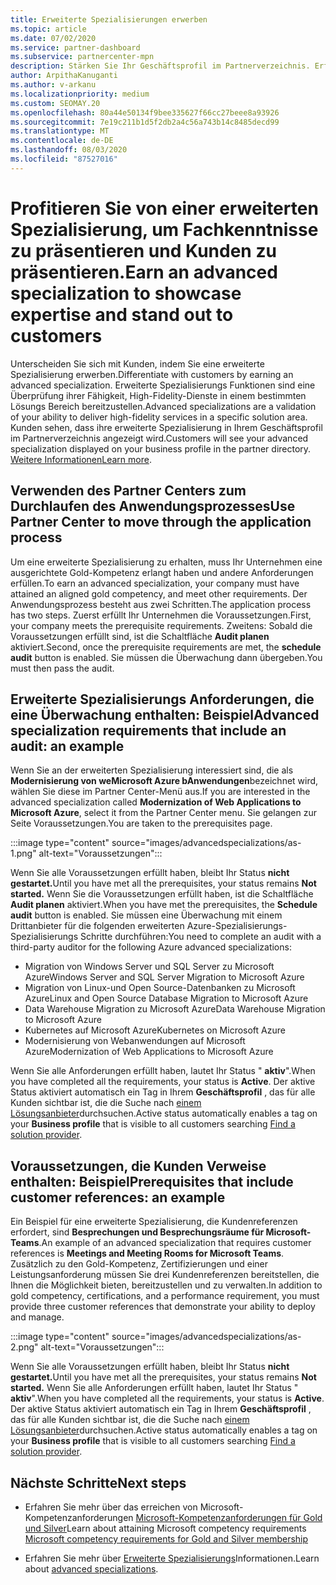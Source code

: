 ```yaml
---
title: Erweiterte Spezialisierungen erwerben
ms.topic: article
ms.date: 07/02/2020
ms.service: partner-dashboard
ms.subservice: partnercenter-mpn
description: Stärken Sie Ihr Geschäftsprofil im Partnerverzeichnis. Erfahren Sie, wie Sie erweiterte Spezialisierungs-und Gold-und Silber-Kompetenzen erwerben.
author: ArpithaKanuganti
ms.author: v-arkanu
ms.localizationpriority: medium
ms.custom: SEOMAY.20
ms.openlocfilehash: 80a44e50134f9bee335627f66cc27beee8a93926
ms.sourcegitcommit: 7e19c211b1d5f2db2a4c56a743b14c8485decd99
ms.translationtype: MT
ms.contentlocale: de-DE
ms.lasthandoff: 08/03/2020
ms.locfileid: "87527016"
---
```

# <a name="earn-an-advanced-specialization-to-showcase-expertise-and-stand-out-to-customers"></a><span data-ttu-id="b846b-104">Profitieren Sie von einer erweiterten Spezialisierung, um Fachkenntnisse zu präsentieren und Kunden zu präsentieren.</span><span class="sxs-lookup"><span data-stu-id="b846b-104">Earn an advanced specialization to showcase expertise and stand out to customers</span></span> 

<span data-ttu-id="b846b-105">Unterscheiden Sie sich mit Kunden, indem Sie eine erweiterte Spezialisierung erwerben.</span><span class="sxs-lookup"><span data-stu-id="b846b-105">Differentiate with customers by earning an advanced specialization.</span></span> <span data-ttu-id="b846b-106">Erweiterte Spezialisierungs Funktionen sind eine Überprüfung ihrer Fähigkeit, High-Fidelity-Dienste in einem bestimmten Lösungs Bereich bereitzustellen.</span><span class="sxs-lookup"><span data-stu-id="b846b-106">Advanced specializations are a validation of your ability to deliver high-fidelity services in a specific solution area.</span></span> <span data-ttu-id="b846b-107">Kunden sehen, dass ihre erweiterte Spezialisierung in Ihrem Geschäftsprofil im Partnerverzeichnis angezeigt wird.</span><span class="sxs-lookup"><span data-stu-id="b846b-107">Customers will see your advanced specialization displayed on your business profile in the partner directory.</span></span> <span data-ttu-id="b846b-108">[Weitere Informationen](https://partner.microsoft.com/membership/advanced-specialization)</span><span class="sxs-lookup"><span data-stu-id="b846b-108">[Learn more](https://partner.microsoft.com/membership/advanced-specialization).</span></span>

## <a name="use-partner-center-to-move-through-the-application-process"></a><span data-ttu-id="b846b-109">Verwenden des Partner Centers zum Durchlaufen des Anwendungsprozesses</span><span class="sxs-lookup"><span data-stu-id="b846b-109">Use Partner Center to move through the application process</span></span>

<span data-ttu-id="b846b-110">Um eine erweiterte Spezialisierung zu erhalten, muss Ihr Unternehmen eine ausgerichtete Gold-Kompetenz erlangt haben und andere Anforderungen erfüllen.</span><span class="sxs-lookup"><span data-stu-id="b846b-110">To earn an advanced specialization, your company must have attained an aligned gold competency, and meet other requirements.</span></span> <span data-ttu-id="b846b-111">Der Anwendungsprozess besteht aus zwei Schritten.</span><span class="sxs-lookup"><span data-stu-id="b846b-111">The application process has two steps.</span></span> <span data-ttu-id="b846b-112">Zuerst erfüllt Ihr Unternehmen die Voraussetzungen.</span><span class="sxs-lookup"><span data-stu-id="b846b-112">First, your company meets the prerequisite requirements.</span></span> <span data-ttu-id="b846b-113">Zweitens: Sobald die Voraussetzungen erfüllt sind, ist die Schaltfläche **Audit planen** aktiviert.</span><span class="sxs-lookup"><span data-stu-id="b846b-113">Second, once the prerequisite requirements are met, the **schedule audit** button is enabled.</span></span> <span data-ttu-id="b846b-114">Sie müssen die Überwachung dann übergeben.</span><span class="sxs-lookup"><span data-stu-id="b846b-114">You must then pass the audit.</span></span> 

## <a name="advanced-specialization-requirements-that-include-an-audit-an-example"></a><span data-ttu-id="b846b-115">Erweiterte Spezialisierungs Anforderungen, die eine Überwachung enthalten: Beispiel</span><span class="sxs-lookup"><span data-stu-id="b846b-115">Advanced specialization requirements that include an audit: an example</span></span>

<span data-ttu-id="b846b-116">Wenn Sie an der erweiterten Spezialisierung interessiert sind, die als **Modernisierung von weMicrosoft Azure bAnwendungen**bezeichnet wird, wählen Sie diese im Partner Center-Menü aus.</span><span class="sxs-lookup"><span data-stu-id="b846b-116">If you are interested in the advanced specialization called **Modernization of Web Applications to Microsoft Azure**, select it from the Partner Center menu.</span></span> <span data-ttu-id="b846b-117">Sie gelangen zur Seite Voraussetzungen.</span><span class="sxs-lookup"><span data-stu-id="b846b-117">You are taken to the prerequisites page.</span></span>

:::image type="content" source="images/advancedspecializations/as-1.png" alt-text="Voraussetzungen":::


<span data-ttu-id="b846b-119">Wenn Sie alle Voraussetzungen erfüllt haben, bleibt Ihr Status **nicht gestartet.**</span><span class="sxs-lookup"><span data-stu-id="b846b-119">Until you have met all the prerequisites, your status remains **Not started.**</span></span> <span data-ttu-id="b846b-120">Wenn Sie die Voraussetzungen erfüllt haben, ist die Schaltfläche **Audit planen** aktiviert.</span><span class="sxs-lookup"><span data-stu-id="b846b-120">When you have met the prerequisites, the **Schedule audit** button is enabled.</span></span> <span data-ttu-id="b846b-121">Sie müssen eine Überwachung mit einem Drittanbieter für die folgenden erweiterten Azure-Spezialisierungs-Spezialisierungs Schritte durchführen:</span><span class="sxs-lookup"><span data-stu-id="b846b-121">You need to complete an audit with a third-party auditor for the following Azure advanced specializations:</span></span>
 
- <span data-ttu-id="b846b-122">Migration von Windows Server und SQL Server zu Microsoft Azure</span><span class="sxs-lookup"><span data-stu-id="b846b-122">Windows Server and SQL Server Migration to Microsoft Azure</span></span>
- <span data-ttu-id="b846b-123">Migration von Linux-und Open Source-Datenbanken zu Microsoft Azure</span><span class="sxs-lookup"><span data-stu-id="b846b-123">Linux and Open Source Database Migration to Microsoft Azure</span></span>
- <span data-ttu-id="b846b-124">Data Warehouse Migration zu Microsoft Azure</span><span class="sxs-lookup"><span data-stu-id="b846b-124">Data Warehouse Migration to Microsoft Azure</span></span>
- <span data-ttu-id="b846b-125">Kubernetes auf Microsoft Azure</span><span class="sxs-lookup"><span data-stu-id="b846b-125">Kubernetes on Microsoft Azure</span></span>
- <span data-ttu-id="b846b-126">Modernisierung von Webanwendungen auf Microsoft Azure</span><span class="sxs-lookup"><span data-stu-id="b846b-126">Modernization of Web Applications to Microsoft Azure</span></span>


<span data-ttu-id="b846b-127">Wenn Sie alle Anforderungen erfüllt haben, lautet Ihr Status " **aktiv**".</span><span class="sxs-lookup"><span data-stu-id="b846b-127">When you have completed all the requirements, your status is **Active**.</span></span> <span data-ttu-id="b846b-128">Der aktive Status aktiviert automatisch ein Tag in Ihrem **Geschäftsprofil** , das für alle Kunden sichtbar ist, die die Suche nach [einem Lösungsanbieter](https://www.microsoft.com/solution-providers/home)durchsuchen.</span><span class="sxs-lookup"><span data-stu-id="b846b-128">Active status automatically enables a tag on your **Business profile** that is visible to all customers searching [Find a solution provider](https://www.microsoft.com/solution-providers/home).</span></span>

## <a name="prerequisites-that-include-customer-references-an-example"></a><span data-ttu-id="b846b-129">Voraussetzungen, die Kunden Verweise enthalten: Beispiel</span><span class="sxs-lookup"><span data-stu-id="b846b-129">Prerequisites that include customer references: an example</span></span>

<span data-ttu-id="b846b-130">Ein Beispiel für eine erweiterte Spezialisierung, die Kundenreferenzen erfordert, sind **Besprechungen und Besprechungsräume für Microsoft-Teams**.</span><span class="sxs-lookup"><span data-stu-id="b846b-130">An example of an advanced specialization that requires customer references is **Meetings and Meeting Rooms for Microsoft Teams**.</span></span> <span data-ttu-id="b846b-131">Zusätzlich zu den Gold-Kompetenz, Zertifizierungen und einer Leistungsanforderung müssen Sie drei Kundenreferenzen bereitstellen, die Ihnen die Möglichkeit bieten, bereitzustellen und zu verwalten.</span><span class="sxs-lookup"><span data-stu-id="b846b-131">In addition to gold competency, certifications, and a performance requirement, you must provide three customer references that demonstrate your ability to deploy and manage.</span></span>

:::image type="content" source="images/advancedspecializations/as-2.png" alt-text="Voraussetzungen":::

<span data-ttu-id="b846b-133">Wenn Sie alle Voraussetzungen erfüllt haben, bleibt Ihr Status **nicht gestartet.**</span><span class="sxs-lookup"><span data-stu-id="b846b-133">Until you have met all the prerequisites, your status remains **Not started.**</span></span> <span data-ttu-id="b846b-134">Wenn Sie alle Anforderungen erfüllt haben, lautet Ihr Status " **aktiv**".</span><span class="sxs-lookup"><span data-stu-id="b846b-134">When you have completed all the requirements, your status is **Active**.</span></span> <span data-ttu-id="b846b-135">Der aktive Status aktiviert automatisch ein Tag in Ihrem **Geschäftsprofil** , das für alle Kunden sichtbar ist, die die Suche nach [einem Lösungsanbieter](https://www.microsoft.com/solution-providers/home)durchsuchen.</span><span class="sxs-lookup"><span data-stu-id="b846b-135">Active status automatically enables a tag on your **Business profile** that is visible to all customers searching [Find a solution provider](https://www.microsoft.com/solution-providers/home).</span></span>

## <a name="next-steps"></a><span data-ttu-id="b846b-136">Nächste Schritte</span><span class="sxs-lookup"><span data-stu-id="b846b-136">Next steps</span></span>

- <span data-ttu-id="b846b-137">Erfahren Sie mehr über das erreichen von Microsoft-Kompetenzanforderungen [Microsoft-Kompetenzanforderungen für Gold und Silver](learn-about-competencies.md)</span><span class="sxs-lookup"><span data-stu-id="b846b-137">Learn about attaining Microsoft competency requirements [Microsoft competency requirements for Gold and Silver membership](learn-about-competencies.md)</span></span>

- <span data-ttu-id="b846b-138">Erfahren Sie mehr über [Erweiterte Spezialisierungs](https://partner.microsoft.com/membership/advanced-specialization)Informationen.</span><span class="sxs-lookup"><span data-stu-id="b846b-138">Learn about [advanced specializations](https://partner.microsoft.com/membership/advanced-specialization).</span></span>
